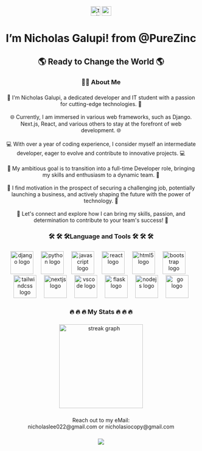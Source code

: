 <div align="center">
  <a href="https://twitter.com/ionic_nicholas"><img src="https://img.shields.io/static/v1?message=Twitter&logo=twitter&label=&color=1DA1F2&logoColor=white&labelColor=&style=for-the-badge" height="25" alt="twitter logo"  /></a>
  <a href="https://www.youtube.com/channel/UCOcVtugIvtyqngHRG7rQr0Q"><img src="https://img.shields.io/static/v1?message=Youtube&logo=youtube&label=&color=FF0000&logoColor=white&labelColor=&style=for-the-badge" height="25" alt="youtube logo"  /></a>
</div>

###

<h1 align="center">I’m Nicholas Galupi! from @PureZinc</h1>

###

<h2 align="center">🌎 Ready to Change the World 🌎</h2>

###

<h3 align="center">👩‍💻  About Me</h3>

###

<p align="center">🚀 I'm Nicholas Galupi, a dedicated developer and  IT student with a passion for cutting-edge technologies. 🚀<br><br>🌐 Currently, I am immersed in various web frameworks, such as Django. Next.js, React, and various others to stay at the forefront of web development. 🌐<br><br>💻 With over a year of coding experience, I consider myself an intermediate developer, eager to evolve and contribute to innovative projects. 💻<br><br>🎯 My ambitious goal is to transition into a full-time Developer role, bringing my skills and enthusiasm to a dynamic team. 🎯<br><br>🌟 I find motivation in the prospect of securing a challenging job, potentially launching a business, and actively shaping the future with the power of technology. 🌟<br><br>💪 Let's connect and explore how I can bring my skills, passion, and determination to contribute to your team's success! 💪</p>

###

<h3 align="center">🛠 🛠 🛠Language and Tools 🛠 🛠 🛠</h3>

###

<div align="center">
  <img src="https://skillicons.dev/icons?i=django" height="60" alt="django logo"  />
  <img width="12" />
  <img src="https://skillicons.dev/icons?i=py" height="60" alt="python logo"  />
  <img width="12" />
  <img src="https://skillicons.dev/icons?i=js" height="60" alt="javascript logo"  />
  <img width="12" />
  <img src="https://skillicons.dev/icons?i=react" height="60" alt="react logo"  />
  <img width="12" />
  <img src="https://skillicons.dev/icons?i=html" height="60" alt="html5 logo"  />
  <img width="12" />
  <img src="https://cdn.jsdelivr.net/gh/devicons/devicon/icons/bootstrap/bootstrap-original.svg" height="60" alt="bootstrap logo"  />
  <img width="12" />
  <img src="https://skillicons.dev/icons?i=tailwind" height="60" alt="tailwindcss logo"  />
  <img width="12" />
  <img src="https://skillicons.dev/icons?i=nextjs" height="60" alt="nextjs logo"  />
  <img width="12" />
  <img src="https://skillicons.dev/icons?i=vscode" height="60" alt="vscode logo"  />
  <img width="12" />
  <img src="https://skillicons.dev/icons?i=flask" height="60" alt="flask logo"  />
  <img width="12" />
  <img src="https://skillicons.dev/icons?i=nodejs" height="60" alt="nodejs logo"  />
  <img width="12" />
  <img src="https://skillicons.dev/icons?i=go" height="60" alt="go logo"  />
</div>

###

<h3 align="center">🔥 🔥 🔥 My Stats 🔥 🔥 🔥</h3>

###

<div align="center">
  <img src="https://streak-stats.demolab.com?user=PureZinc&locale=en&mode=daily&theme=dark&hide_border=false&border_radius=5&order=3" height="220" alt="streak graph"  />
</div>

###

<p align="center">Reach out to my eMail:<br> nicholaslee022@gmail.com or nicholasiocopy@gmail.com</p>

###

<div align="center">
  <img src="https://profile-counter.glitch.me/PureZinc/count.svg?"  />
</div>

###

<!---
PureZinc/PureZinc is a ✨ special ✨ repository because its `README.md` (this file) appears on your GitHub profile.
You can click the Preview link to take a look at your changes.
--->
